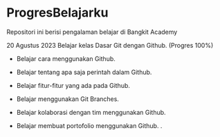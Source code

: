 # ProgresBelajarku
Repositori ini berisi pengalaman belajar di Bangkit Academy

20 Agustus 2023
Belajar kelas Dasar Git dengan Github. (Progres 100%)

* Belajar cara menggunakan Github.
  
* Belajar tentang apa saja perintah dalam Github.

* Belajar fitur-fitur yang ada pada Github.

* Belajar menggunakan Git Branches.

* Belajar kolaborasi dengan tim menggunakan Github.

* Belajar membuat portofolio menggunakan Github.
.

